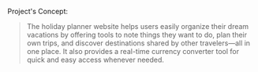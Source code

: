 Project's Concept:
> The holiday planner website helps users easily organize their dream vacations by offering tools to note things they want to do, plan their own trips, and discover destinations shared by other travelers—all in one place. It also provides a real-time currency converter tool for quick and easy access whenever needed.


